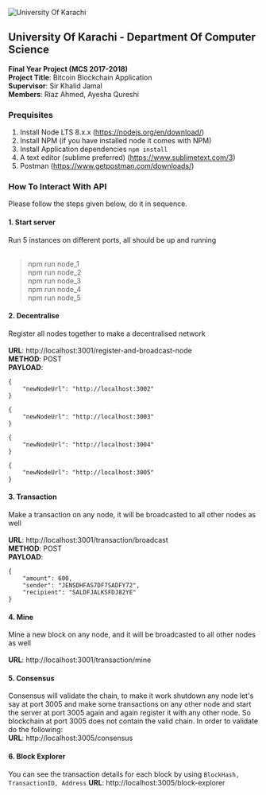 ![University Of Karachi](https://github.com/riazahmed0147/blockchain/blob/master/img/logo.png)

## University Of Karachi - Department Of Computer Science

**Final Year Project (MCS 2017-2018)**<br>
**Project Title**: Bitcoin Blockchain Application<br>
**Supervisor**: Sir Khalid Jamal<br>
**Members**: Riaz Ahmed, Ayesha Qureshi<br>


### Prequisites
1. Install Node LTS 8.x.x (https://nodejs.org/en/download/)
2. Install NPM (if you have installed node it comes with NPM)
3. Install Application dependencies `npm install`
4. A text editor (sublime preferred) (https://www.sublimetext.com/3)
5. Postman (https://www.getpostman.com/downloads/)

### How To Interact With API
Please follow the steps given below, do it in sequence.<br>

#### 1. Start server
Run 5 instances on different ports, all should be up and running<br><br>
> npm run node_1 <br>
> npm run node_2 <br>
> npm run node_3 <br>
> npm run node_4 <br>
> npm run node_5 <br>

#### 2. Decentralise
Register all nodes together to make a decentralised network<br><br>
**URL**: http://localhost:3001/register-and-broadcast-node<br>
**METHOD**: POST<br>
**PAYLOAD**:
```
{
	"newNodeUrl": "http://localhost:3002"
}
```
```
{
	"newNodeUrl": "http://localhost:3003"
}
```
```
{
	"newNodeUrl": "http://localhost:3004"
}
```
```
{
	"newNodeUrl": "http://localhost:3005"
}
```

#### 3. Transaction
Make a transaction on any node, it will be broadcasted to all other nodes as well<br><br>
**URL**: http://localhost:3001/transaction/broadcast<br>
**METHOD**: POST<br>
**PAYLOAD**:
```
{
	"amount": 600,
	"sender": "JENSDHFAS7DF7SADFY72",
	"recipient": "SALDFJALKSFDJ82YE"
}
```

#### 4. Mine
Mine a new block on any node, and it will be broadcasted to all other nodes as well<br><br>
**URL**: http://localhost:3001/transaction/mine<br>

#### 5. Consensus
Consensus will validate the chain, to make it work shutdown any node let's say at port 3005 and make some transactions on any other node and start the server at port 3005 again and again register it with any other node. So blockchain at port 3005 does not contain the valid chain. In order to validate do the following:<br>
**URL**: http://localhost:3005/consensus<br>

#### 6. Block Explorer
You can see the transaction details for each block by using `BlockHash, TransactionID, Address`
**URL**: http://localhost:3005/block-explorer
